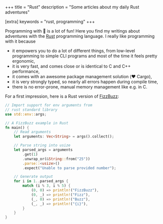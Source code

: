 +++
title = "Rust"
description = "Some articles about my daily Rust adventures"

[extra]
keywords = "rust, programming"
+++

Programming with :crab: is a lot of fun! Here you find my writings about adventures with the [Rust](https://rust-lang.org)
programming language. I really like programming with it because
- it empowers you to do a lot of different things, from low-level programming to 
  simple CLI programs and most of the time it feels pretty ergonomic,
- it is very fast, and comes close or is identical to C and C++ performance,
- it comes with an awesome package management solution (:heart: Cargo), 
- it is very strongly typed, so nearly all errors happen during compile time,
- there is no error-prone, manual memory management like e.g. in C.

For a first impression, here is a Rust version of [FizzBuzz](https://en.wikipedia.org/wiki/Fizz_buzz):
```rust
// Import support for env arguments from 
// rust standard library
use std::env::args;

// A FizzBuzz example in Rust
fn main() {
    // Read arguments
    let arguments: Vec<String> = args().collect();

    // Parse string into usize
    let parsed_args = arguments
        .get(1)
        .unwrap_or(&String::from("25"))
        .parse::<usize>()
        .expect("Unable to parse provided number");

    // Generate output
    for i in 1..parsed_args {
        match (i % 3, i % 5) {
            (0, 0) => println!("FizzBuzz"),
            (0, _) => println!("Fizz"),
            (_, 0) => println!("Buzz"),
            (_, _) => println!("{i}"),
        }
    }
}
```
